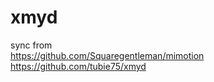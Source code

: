 # xmyd

sync from    
https://github.com/Squaregentleman/mimotion      
https://github.com/tubie75/xmyd
